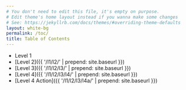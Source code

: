 ```yaml
---
# You don't need to edit this file, it's empty on purpose.
# Edit theme's home layout instead if you wanna make some changes
# See: https://jekyllrb.com/docs/themes/#overriding-theme-defaults
layout: white-bg
permalink: /toc/
title: Table of Contents
---
```


* Level 1
* [Level 2]({{ '/l1/l2/' | prepend: site.baseurl }})
* [Level 3]({{ '/l1/l2/l3/' | prepend: site.baseurl }})
* [Level 4]({{ '/l1/l2/l3/l4/' | prepend: site.baseurl }})
* [Level 4 Action]({{ '/l1/l2/l3/l4a/' | prepend: site.baseurl }})
